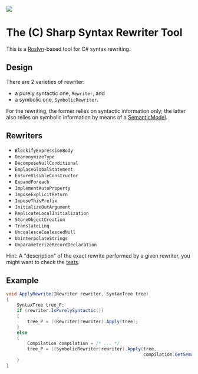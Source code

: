 ![](https://github.com/ShiftLeftSecurity/SharpSyntaxRewriter-playground/actions/workflows/build-and-test.yml/badge.svg)

# The (C) Sharp Syntax Rewriter Tool

This is a [Roslyn](https://github.com/dotnet/roslyn)-based tool for C# syntax rewriting.

## Design

There are 2 varieties of rewriter:

- a purely syntactic one, `Rewriter`, and
- a symbolic one, `SymbolicRewriter`.

For the rewriting, the former relies on syntactic information only; the latter also relies on symbolic information by means of a [SemanticModel](https://docs.microsoft.com/en-us/dotnet/api/microsoft.codeanalysis.semanticmodel).

## Rewriters

- `BlockifyExpressionBody`
- `DeanonymizeType`
- `DecomposeNullConditional`
- `EmplaceGlobalStatement`
- `EnsureVisibleConstructor`
- `ExpandForeach`
- `ImplementAutoProperty`
- `ImposeExplicitReturn`
- `ImposeThisPrefix`
- `InitializeOutArgument`
- `ReplicateLocalInitialization`
- `StoreObjectCreation`
- `TranslateLinq`
- `UncoalesceCoalescedNull`
- `UninterpolateStrings`
- `UnparameterizeRecordDeclaration`

Hint: A "description" of the exact rewrite performed by a given rewriter, you might want to check the [tests](https://github.com/ShiftLeftSecurity/SharpSyntaxRewriter-playground/tree/master/tests).

## Example

```csharp
void ApplyRewrite(IRewriter rewriter, SyntaxTree tree)
{
    SyntaxTree tree_P;
    if (rewriter.IsPurelySyntactic())
    {
        tree_P = ((Rewriter)rewriter).Apply(tree);
    }
    else
    {
        Compilation compilation = /* ... */
        tree_P = ((SymbolicRewriter)rewriter).Apply(tree,
                                                    compilation.GetSemanticModel(tree));
    }
}
```


